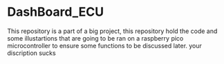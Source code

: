 # DashBoard_ECU
This repository is a part of a big project, this repository hold the code and some illustartions that are going to be ran on a raspberry pico microcontroller to ensure some functions to be discussed later.
your discription sucks
